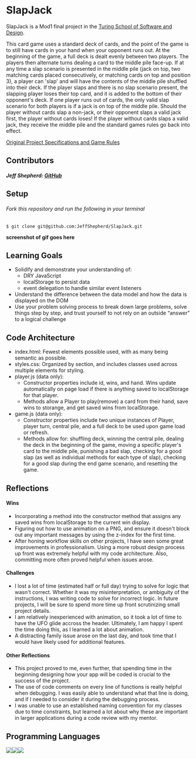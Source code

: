 # **SlapJack**

SlapJack is a Mod1 final project in the [Turing School of Software and Design](https://turing.io/).

This card game uses a standard deck of cards, and the point of the game is to still have cards in your hand when your opponent runs out. At the beginning of the game, a full deck is dealt evenly between two players. The players then alternate turns dealing a card to the middle pile face-up. If at any time a slap scenario is presented in the middle pile (jack on top, two matching cards placed consecutively, or matching cards on top and position 3), a player can 'slap' and will have the contents of the middle pile shuffled into their deck. If the player slaps and there is no slap scenario present, the slapping player loses their top card, and it is added to the bottom of their opponent's deck. If one player runs out of cards, the only valid slap scenario for both players is if a jack is on top of the middle pile. Should the player without cards slap a non-jack, or their opponent slaps a valid jack first, the player without cards loses! If the player without cards slaps a valid jack, they receive the middle pile and the standard games rules go back into effect.

[Original Project Specifications and Game Rules](https://frontend.turing.io/projects/module-1/slapjack.html)




## Contributors
##### Jeff Shepherd: [GitHub](https://github.com/JeffShepherd)

## Setup
###### *Fork this repository and run the following in your terminal*
```
$ git clone git@github.com:JeffShepherd/SlapJack.git
```


**screenshot of gif goes here**


## Learning Goals
  - Solidify and demonstrate your understanding of:
    - DRY JavaScript
    - localStorage to persist data
    - event delegation to handle similar event listeners
  - Understand the difference between the data model and how the data is displayed on the DOM
  - Use your problem solving process to break down large problems, solve things step by step, and trust yourself to not rely on an outside “answer” to a logical    challenge


## Code Architecture
  - index.html: Fewest elements possible used, with as many being semantic as possible.
  - styles.css: Organized by section, and includes classes used across multiple elements for styling.
  - player.js (data only):
    - Constructor properties include id, wins, and hand. Wins update automatically on page load if there is anything saved to localStorage for that player.
    - Methods allow a Player to play(remove) a card from their hand, save wins to storange, and get saved wins from localStorage.
  - game.js (data only):
    - Constructor properties include two unique instances of Player, player turn, central pile, and a full deck to be used upon game load or refresh.
    - Methods allow for: shuffling deck, winning the central pile, dealing the deck in the beginning of the game, moving a specific player's card to the middle pile, punishing a bad slap, checking for a good slap (as well as individual methods for each type of slap), checking for a good slap during the end game scenario, and resetting the game.


## Reflections
#### Wins
  - Incorporating a method into the constructor method that assigns any saved wins from localStorage to the current win display.
  - Figuring out how to use animation on a PNG, and ensure it doesn't block out any important messages by using the z-index for the first time.
  - After honing workflow skills on other projects, I have seen some great improvements in professionalism. Using a more robust design process up front was extremely helpful with my code architecture. Also, committing more often proved helpful when issues arose.

#### Challenges
  - I lost a lot of time (estimated half or full day) trying to solve for logic that wasn't correct. Whether it was my misinterpretation, or ambiguity of the instructions, I was writing code to solve for incorrect logic. In future projects, I will be sure to spend more time up front scrutinizing small project details.
  - I am relatively inexperienced with animation, so it took a lot of time to have the UFO glide accross the header. Ultimately, I am happy I spent the time doing this, as I learned a lot about animation.
  - A distracting family issue arose on the last day, and took time that I would have likely used for additional features.

#### Other Reflections
  - This project proved to me, even further, that spending time in the beginning designing how your app will be coded is crucial to the success of the project.
  - The use of code comments on every line of functions is really helpful when debugging. I was easily able to understand what that line is doing, and if I needed to consider it during the debugging process.
  - I was unable to use an established naming convention for my classes due to time constraints, but learned a lot about why these are important in larger applications during a code review with my mentor.



## Programming Languages
 <img src="https://img.shields.io/badge/javascript%20-%23323330.svg?&style=for-the-badge&logo=javascript&logoColor=%23F7DF1E"/><img src="https://img.shields.io/badge/css3%20-%231572B6.svg?&style=for-the-badge&logo=css3&logoColor=white"/><img src="https://img.shields.io/badge/html5%20-%23E34F26.svg?&style=for-the-badge&logo=html5&logoColor=white"/>

